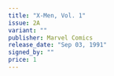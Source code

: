```yaml
---
title: "X-Men, Vol. 1"
issue: 2A
variant: ""
publisher: Marvel Comics
release_date: "Sep 03, 1991"
signed_by: ""
price: 1
---
```

